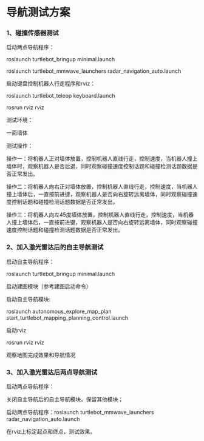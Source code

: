 # 导航测试方案

### 1、碰撞传感器测试

启动两点导航程序：

roslaunch turtlebot_bringup minimal.launch

roslaunch turtlebot_mmwave_launchers radar_navigation_auto.launch

启动键盘控制机器人行走程序和rviz：

roslaunch turtlebot_teleop keyboard.launch

rosrun rviz rviz

测试环境：

一面墙体

测试操作：

操作一：将机器人正对墙体放置，控制机器人直线行走，控制速度，当机器人撞上墙体时，观察机器人是否后退，同时观察碰撞速度控制话题和碰撞检测话题数据是否正常发出。

操作二：将机器人向右正对墙体放置，控制机器人直线行走，控制速度，当机器人撞上墙体后，一直按前进键，观察机器人是否向右旋转远离墙体，同时观察碰撞速度控制话题和碰撞检测话题数据是否正常发出。

操作三：将机器人向左45度墙体放置，控制机器人直线行走，控制速度，当机器人撞上墙体后，一直按前进键，观察机器人是否向右旋转远离墙体，同时观察碰撞速度控制话题和碰撞检测话题数据是否正常发出。

### 2、加入激光雷达后的自主导航测试

启动自主导航程序：

roslaunch turtlebot_bringup minimal.launch

启动建图模块（参考建图启动命令）

启动自主导航模块:

roslaunch autonomous_explore_map_plan start_turtlebot_mapping_planning_control.launch

启动rviz

rosrun rviz rviz

观察地图完成效果和导航情况

### 3、加入激光雷达后两点导航测试

启动两点导航程序：

关闭自主导航后的自主导航模块，保留其他模块；

启动两点导航程序：roslaunch turtlebot_mmwave_launchers radar_navigation_auto.launch

在rviz上标定起点和终点，测试效果。